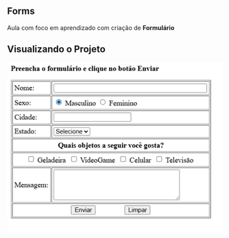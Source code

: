 ## Forms
Aula com foco em aprendizado com criação de **Formulário**

## Visualizando o Projeto
<img src="https://github.com/TatyOtty/Aprendendo-formulario/blob/main/Atividade.png"/>
